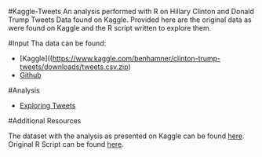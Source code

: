 #Kaggle-Tweets
An analysis performed with R on Hillary Clinton and Donald Trump Tweets Data found on Kaggle. Provided here are the original data as were found on Kaggle and the R script written to explore them.

#Input
Tha data can be found:
* [Kaggle]((https://www.kaggle.com/benhamner/clinton-trump-tweets/downloads/tweets.csv.zip)
* [Github](https://github.com/Kokkalo4/Kaggle-Tweets/blob/master/tweets.csv)

#Analysis

* [Exploring Tweets](https://htmlpreview.github.io/?https://github.com/Kokkalo4/Kaggle-Tweets/blob/master/Clinton-Trump_Tweets_Markdown.html)

#Additional Resources

The dataset with the analysis as presented on Kaggle can be found [here](https://www.kaggle.com/kokkalo4/d/benhamner/clinton-trump-tweets/exploring-tweets/code). Original R Script can be found [here](https://github.com/Kokkalo4/Kaggle-Tweets/blob/master/Clinton-Trump%20Tweets.R).
